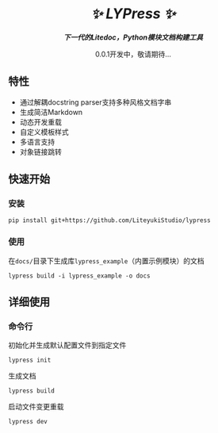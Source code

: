 <div align="center">
<h1><i>✨ LYPress ✨</i></h1>
<p><b><i>下一代的Litedoc，Python模块文档构建工具</i></b></p>
0.0.1开发中，敬请期待...
</div>

## 特性

- 通过解耦docstring parser支持多种风格文档字串
- 生成简洁Markdown
- 动态开发重载
- 自定义模板样式
- 多语言支持
- 对象链接跳转

## 快速开始

### 安装

```shell
pip install git+https://github.com/LiteyukiStudio/lypress
```

### 使用

在`docs/`目录下生成库`lypress_example`（内置示例模块）的文档

```shell
lypress build -i lypress_example -o docs
```

## 详细使用

### 命令行

初始化并生成默认配置文件到指定文件
```shell
lypress init
```

生成文档
```shell
lypress build
```

启动文件变更重载
```shell
lypress dev
```
